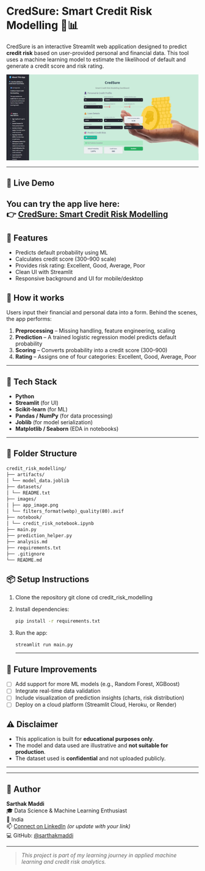 # CredSure: Smart Credit Risk Modelling 🧠📊

CredSure is an interactive Streamlit web application designed to predict **credit risk** based on user-provided personal and financial data. This tool uses a machine learning model to estimate the likelihood of default and generate a credit score and risk rating.

![App Screenshot](images/app_image.png)

---
## 🔗 Live Demo

You can try the app live here:  
👉 [CredSure: Smart Credit Risk Modelling](https://sarthakmaddicreditriskmodeling.streamlit.app/)
---

## 🚀 Features

- Predicts default probability using ML
- Calculates credit score (300–900 scale)
- Provides risk rating: Excellent, Good, Average, Poor
- Clean UI with Streamlit
- Responsive background and UI for mobile/desktop

## 🧩 How it works

Users input their financial and personal data into a form. Behind the scenes, the app performs:

1. **Preprocessing** – Missing handling, feature engineering, scaling  
2. **Prediction** – A trained logistic regression model predicts default probability  
3. **Scoring** – Converts probability into a credit score (300–900)  
4. **Rating** – Assigns one of four categories: Excellent, Good, Average, Poor

---

## 🧱 Tech Stack

- **Python**
- **Streamlit** (for UI)
- **Scikit-learn** (for ML)
- **Pandas / NumPy** (for data processing)
- **Joblib** (for model serialization)
- **Matplotlib / Seaborn** (EDA in notebooks)

---

## 📁 Folder Structure

```
credit_risk_modelling/
├── artifacts/
│ └── model_data.joblib
├── datasets/
│ └── README.txt 
├── images/
│ ├── app_image.png 
│ └── filters_format(webp)_quality(80).avif
├── notebook/
│ └── credit_risk_notebook.ipynb 
├── main.py 
├── prediction_helper.py 
├── analysis.md 
├── requirements.txt 
├── .gitignore 
└── README.md 
```

## 📦 Setup Instructions

1. Clone the repository
   git clone <repo-url>
   cd credit_risk_modelling

3. Install dependencies:  
   ```bash
   pip install -r requirements.txt
   ```
4. Run the app:  
   ```bash
   streamlit run main.py
   ```
   ---
## 🔮 Future Improvements

- [ ] Add support for more ML models (e.g., Random Forest, XGBoost)
- [ ] Integrate real-time data validation
- [ ] Include visualization of prediction insights (charts, risk distribution)
- [ ] Deploy on a cloud platform (Streamlit Cloud, Heroku, or Render)

## ⚠️ Disclaimer

- This application is built for **educational purposes only**.
- The model and data used are illustrative and **not suitable for production**.
- The dataset used is **confidential** and not uploaded publicly.

---

---

## 👤 Author

**Sarthak Maddi**  
🎓 Data Science & Machine Learning Enthusiast  
📍 India  
📫 [Connect on LinkedIn](https://www.linkedin.com/in/sarthak-maddi-126127323/) *(or update with your link)*  
💻 GitHub: [@sarthakmaddi](https://github.com/sarthak1409/)

---

> *This project is part of my learning journey in applied machine learning and credit risk analytics.*
